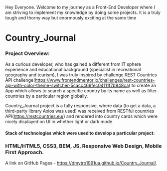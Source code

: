 Hey Everyone. Welcome to my journey as a Front-End Developer where I am striving to implement my knowledge by doing some projects. It is a truly tough and thorny way but enormously exciting at the same time

# Country_Journal

### Project Overview:

As a curious developer, who has gained a different from IT sphere experience and educational background (specialist in recreational geography and tourism), I was truly inspired by challenge REST Countries API challenge(https://www.frontendmentor.io/challenges/rest-countries-api-with-color-theme-switcher-5cacc469fec04111f7b848ca) to create an App which allows to search a specific country by its name as well as filter countries by a particular region globally.

Country_Journal project is a fully responsive, where data (to get a data, a third-party library Axios was used) was received from RESTful countries API(https://restcountries.eu/) and rendered into country cards which were nicely displayed on UI in whether light or dark mode.

#### Stack of technologies which were used to develop a particular project: 

### HTML/HTML5, CSS3, BEM, JS, Responsive Web Design, Mobile First Approach.

A link on GitHub Pages - https://dmytro1991ua.github.io/Country_Journal/.

